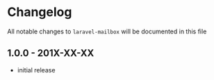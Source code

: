 # Changelog

All notable changes to `laravel-mailbox` will be documented in this file

## 1.0.0 - 201X-XX-XX

- initial release
